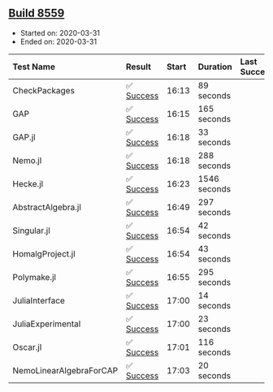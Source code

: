 ## [Build 8559](https://oscarci.mathematik.uni-kl.de/job/oscar/8559/)

* Started on: 2020-03-31
* Ended on: 2020-03-31

| Test Name    | Result | Start | Duration | Last Success | First Failure |
|:-------------|:-------|:------|:---------|:-------------|:--------------|
| CheckPackages | ✅ [Success](https://oscarci.mathematik.uni-kl.de/job/oscar/8559/artifact/logs/build-8559/CheckPackages.log) | 16:13 | 89 seconds |  |  |
| GAP | ✅ [Success](https://oscarci.mathematik.uni-kl.de/job/oscar/8559/artifact/logs/build-8559/GAP.log) | 16:15 | 165 seconds |  |  |
| GAP.jl | ✅ [Success](https://oscarci.mathematik.uni-kl.de/job/oscar/8559/artifact/logs/build-8559/GAP.jl.log) | 16:18 | 33 seconds |  |  |
| Nemo.jl | ✅ [Success](https://oscarci.mathematik.uni-kl.de/job/oscar/8559/artifact/logs/build-8559/Nemo.jl.log) | 16:18 | 288 seconds |  |  |
| Hecke.jl | ✅ [Success](https://oscarci.mathematik.uni-kl.de/job/oscar/8559/artifact/logs/build-8559/Hecke.jl.log) | 16:23 | 1546 seconds |  |  |
| AbstractAlgebra.jl | ✅ [Success](https://oscarci.mathematik.uni-kl.de/job/oscar/8559/artifact/logs/build-8559/AbstractAlgebra.jl.log) | 16:49 | 297 seconds |  |  |
| Singular.jl | ✅ [Success](https://oscarci.mathematik.uni-kl.de/job/oscar/8559/artifact/logs/build-8559/Singular.jl.log) | 16:54 | 42 seconds |  |  |
| HomalgProject.jl | ✅ [Success](https://oscarci.mathematik.uni-kl.de/job/oscar/8559/artifact/logs/build-8559/HomalgProject.jl.log) | 16:54 | 43 seconds |  |  |
| Polymake.jl | ✅ [Success](https://oscarci.mathematik.uni-kl.de/job/oscar/8559/artifact/logs/build-8559/Polymake.jl.log) | 16:55 | 295 seconds |  |  |
| JuliaInterface | ✅ [Success](https://oscarci.mathematik.uni-kl.de/job/oscar/8559/artifact/logs/build-8559/JuliaInterface.log) | 17:00 | 14 seconds |  |  |
| JuliaExperimental | ✅ [Success](https://oscarci.mathematik.uni-kl.de/job/oscar/8559/artifact/logs/build-8559/JuliaExperimental.log) | 17:00 | 23 seconds |  |  |
| Oscar.jl | ✅ [Success](https://oscarci.mathematik.uni-kl.de/job/oscar/8559/artifact/logs/build-8559/Oscar.jl.log) | 17:01 | 116 seconds |  |  |
| NemoLinearAlgebraForCAP | ✅ [Success](https://oscarci.mathematik.uni-kl.de/job/oscar/8559/artifact/logs/build-8559/NemoLinearAlgebraForCAP.log) | 17:03 | 20 seconds |  |  |
